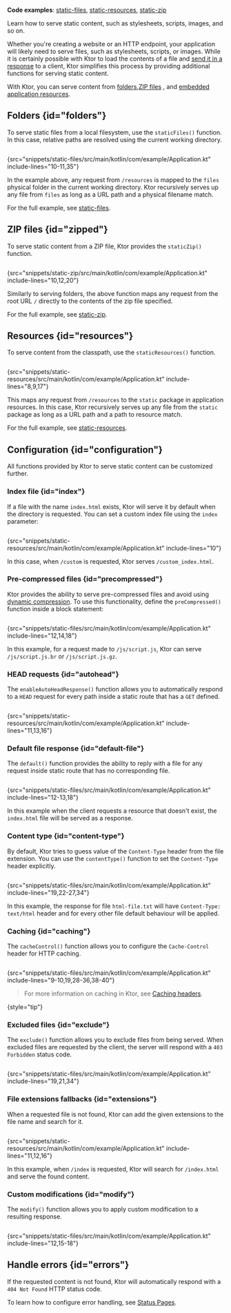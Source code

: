[//]: # (title: Serving static content)

<show-structure for="chapter" depth="2"/>

<tldr>
<p><b>Code examples</b>:
<a href="https://github.com/ktorio/ktor-documentation/tree/%ktor_version%/codeSnippets/snippets/static-files">static-files</a>,
<a href="https://github.com/ktorio/ktor-documentation/tree/%ktor_version%/codeSnippets/snippets/static-resources">static-resources</a>,
<a href="https://github.com/ktorio/ktor-documentation/tree/%ktor_version%/codeSnippets/snippets/static-zip">static-zip</a>
</p>
</tldr>

<link-summary>
Learn how to serve static content, such as stylesheets, scripts, images, and so on.
</link-summary>

Whether you're creating a website or an HTTP endpoint, your application will likely need to serve files, such as
stylesheets, scripts, or images.
While it is certainly possible with Ktor to load the contents of a file and [send it in a response](server-responses.md)
to a client, Ktor simplifies this process by providing additional functions for serving static content.

With Ktor, you can serve content from [folders](#folders),[ZIP files](#zipped)
, and [embedded application resources](#resources).

## Folders {id="folders"}

To serve static files from a local filesystem, use the `staticFiles()` function. In this case, relative paths are
resolved using the current working directory.

 ```kotlin
 ```

{src="snippets/static-files/src/main/kotlin/com/example/Application.kt" include-lines="10-11,35"}

In the example above, any request from `/resources` is mapped to the `files` physical folder in the current working
directory.
Ktor recursively serves up any file from `files` as long as a URL path and a physical filename match.

For the full example,
see [static-files](https://github.com/ktorio/ktor-documentation/tree/%ktor_version%/codeSnippets/snippets/static-files).

## ZIP files {id="zipped"}

To serve static content from a ZIP file, Ktor provides the `staticZip()` function.

 ```kotlin
 ```

{src="snippets/static-zip/src/main/kotlin/com/example/Application.kt" include-lines="10,12,20"}

Similarly to serving folders, the above function maps any request from the root URL `/` directly to the contents of the
zip file specified.

For the full example,
see [static-zip](https://github.com/ktorio/ktor-documentation/tree/%ktor_version%/codeSnippets/snippets/static-zip).

## Resources {id="resources"}

To serve content from the classpath, use the `staticResources()` function.

```kotlin
```

{src="snippets/static-resources/src/main/kotlin/com/example/Application.kt" include-lines="8,9,17"}

This maps any request from `/resources` to the `static` package in application resources.
In this case, Ktor recursively serves up any file from the `static` package as long as a URL path and a path to resource
match.

For the full example,
see [static-resources](https://github.com/ktorio/ktor-documentation/tree/%ktor_version%/codeSnippets/snippets/static-resources).

## Configuration {id="configuration"}

All functions provided by Ktor to serve static content can be customized further.

### Index file {id="index"}

If a file with the name `index.html` exists, Ktor will serve it by default when the directory
is requested. You can set a custom index file using the `index` parameter:

```kotlin
```

{src="snippets/static-resources/src/main/kotlin/com/example/Application.kt" include-lines="10"}

In this case, when `/custom` is requested, Ktor serves `/custom_index.html`.

### Pre-compressed files {id="precompressed"}

Ktor provides the ability to serve pre-compressed files and avoid using [dynamic compression](compression.md).
To use this functionality, define the `preCompressed()` function inside a block statement:

```kotlin
```

{src="snippets/static-files/src/main/kotlin/com/example/Application.kt" include-lines="12,14,18"}

In this example, for a request made to `/js/script.js`, Ktor can serve `/js/script.js.br` or `/js/script.js.gz`.

### HEAD requests {id="autohead"}

The `enableAutoHeadResponse()` function allows you to automatically respond to a `HEAD` request for every path inside a
static route that has a `GET` defined.

```kotlin
```

{src="snippets/static-resources/src/main/kotlin/com/example/Application.kt" include-lines="11,13,16"}

### Default file response {id="default-file"}

The `default()` function provides the ability to reply with a file for any request inside static route that has no
corresponding file.

```kotlin
```

{src="snippets/static-files/src/main/kotlin/com/example/Application.kt" include-lines="12-13,18"}

In this example when the client requests a resource that doesn't exist, the `index.html` file will
be served as a response.

### Content type {id="content-type"}

By default, Ktor tries to guess value of the `Content-Type` header from the file extension. You can use
the `contentType()` function to set the `Content-Type` header explicitly.

```kotlin
```

{src="snippets/static-files/src/main/kotlin/com/example/Application.kt" include-lines="19,22-27,34"}

In this example, the response for file `html-file.txt` will have `Content-Type: text/html` header and for every other
file default behaviour will be applied.

### Caching {id="caching"}

The `cacheControl()` function allows you to configure the `Cache-Control` header for HTTP caching.

```kotlin
```

{src="snippets/static-files/src/main/kotlin/com/example/Application.kt" include-lines="9-10,19,28-36,38-40"}

> For more information on caching in Ktor, see [Caching headers](server-caching-headers.md).
>
{style="tip"}

### Excluded files {id="exclude"}

The `exclude()` function allows you to exclude files from being served. When excluded files are requested by the client,
the server will respond with a `403 Forbidden` status code.

```kotlin
```

{src="snippets/static-files/src/main/kotlin/com/example/Application.kt" include-lines="19,21,34"}

### File extensions fallbacks {id="extensions"}

When a requested file is not found, Ktor can add the given extensions to the file name and search for it.

```kotlin
```

{src="snippets/static-resources/src/main/kotlin/com/example/Application.kt" include-lines="11,12,16"}

In this example, when `/index` is requested, Ktor will search for `/index.html` and serve the found content.

### Custom modifications {id="modify"}

The `modify()` function allows you to apply custom modification to a resulting response.

```kotlin
```

{src="snippets/static-files/src/main/kotlin/com/example/Application.kt" include-lines="12,15-18"}

## Handle errors {id="errors"}

If the requested content is not found, Ktor will automatically respond with a `404 Not Found` HTTP status code.

To learn how to configure error handling, see [Status Pages](server-status-pages.md).
